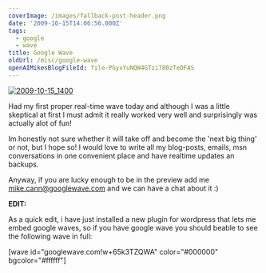 ```yaml
---
coverImage: /images/fallback-post-header.png
date: '2009-10-15T14:06:56.000Z'
tags:
  - google
  - wave
title: Google Wave
oldUrl: /misc/google-wave
openAIMikesBlogFileId: file-PGyxYuNQW4GTzi780zTeDFAS
---
```


[![2009-10-15_1400](/wp-content/uploads/2009/10/2009-10-15_1400.png "2009-10-15_1400")](/wp-content/uploads/2009/10/2009-10-15_1400.png)

Had my first proper real-time wave today and although I was a little skeptical at first I must admit it really worked very well and surprisingly was actually alot of fun!

<!-- more -->

Im honestly not sure whether it will take off and become the 'next big thing' or not, but I hope so! I would love to write all my blog-posts, emails, msn conversations in one convenient place and have realtime updates an backups.

Anyway, if you are lucky enough to be in the preview add me mike.cann@googlewave.com and we can have a chat about it :)

**EDIT:**

As a quick edit, i have just installed a new plugin for wordpress that lets me embed google waves, so if you have google wave you should beable to see the following wave in full:

[wave id="googlewave.com!w+65k3TZQWA" color="#000000" bgcolor="#ffffff"]
